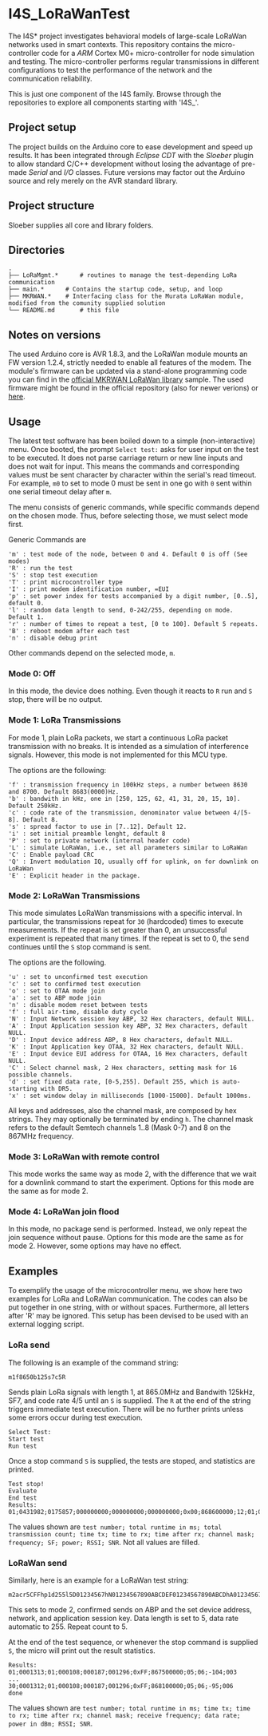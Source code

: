 # I4S_LoRaWanTest

The I4S* project investigates behavioral models of large-scale LoRaWan networks used in smart contexts. This repository contains the micro-controller code for a _ARM_ Cortex M0+ micro-controller for node simulation and testing. The micro-controller performs regular transmissions in different configurations to test the performance of the network and the communication reliability. 

This is just one component of the I4S family. Browse through the repositories to explore all components starting with 'I4S_'.

## Project setup

The project builds on the Arduino core to ease development and speed up results. It has been integrated through *Eclipse CDT* with the *Sloeber* plugin to allow standard C/C++ development without losing the advantage of pre-made _Serial_ and _I/O_ classes. Future versions may factor out the Arduino source and rely merely on the AVR standard library. 

## Project structure

Sloeber supplies all core and library folders. 

## Directories

    .
    ├── LoRaMgmt.*		# routines to manage the test-depending LoRa communication
    ├── main.*		# Contains the startup code, setup, and loop
    ├── MKRWAN.*	# Interfacing class for the Murata LoRaWan module, modified from the comunity supplied solution
    └── README.md		# this file
    
## Notes on versions

The used Arduino core is AVR 1.8.3, and the LoRaWan module mounts an FW version 1.2.4, strictly needed to enable all features of the modem. The module's firmware can be updated via a stand-alone programming code you can find in the [official MKRWAN LoRaWan library](https://github.com/arduino-libraries/MKRWAN) sample. The used firmware might be found in the official repository (also for newer verions) or [here](https://github.com/flhofer/MKRWAN/tree/fix-hup1.2.3/examples/MKRWANFWUpdate_standalone).

## Usage

The latest test software has been boiled down to a simple (non-interactive) menu. Once booted, the prompt `Select test:` asks for user input on the test to be executed. It does not parse carriage return or new line inputs and does not wait for input. This means the commands and corresponding values must be sent character by character within the serial's read timeout. For example, `m0` to set to mode 0 must be sent in one go with `0` sent within one serial timeout delay after `m`.

The menu consists of generic commands, while specific commands depend on the chosen mode. Thus, before selecting those, we must select mode first.

Generic Commands are
```
'm' : test mode of the node, between 0 and 4. Default 0 is off (See modes)
'R' : run the test
'S' : stop test execution
'T' : print microcontroller type
'I' : print modem identification number, =EUI
'p' : set power index for tests accompanied by a digit number, [0..5], default 0.
'l' : random data length to send, 0-242/255, depending on mode. Default 1.
'r' : number of times to repeat a test, [0 to 100]. Default 5 repeats.
'B' : reboot modem after each test
'n' : disable debug print
```
Other commands depend on the selected mode, `m`.

### Mode 0: Off

In this mode, the device does nothing. Even though it reacts to `R` run and `S` stop, there will be no output.

### Mode 1: LoRa Transmissions
For mode 1, plain LoRa packets, we start a continuous LoRa packet transmission with no breaks. It is intended as a simulation of interference signals. However, this mode is not implemented for this MCU type.

The options are the following:
```
'f' : transmission frequency in 100kHz steps, a number between 8630 and 8700. Default 8683(0000)Hz.
'b' : bandwith in kHz, one in [250, 125, 62, 41, 31, 20, 15, 10]. Default 250kHz.
'c' : code rate of the transmission, denominator value between 4/[5-8]. Default 8.
's' : spread factor to use in [7..12]. Default 12.
'i' : set initial preamble lenght, default 8
'P' : set to private network (internal header code)
'L' : simulate LoRaWan, i.e., set all parameters similar to LoRaWan
'C' : Enable payload CRC
'Q' : Invert modulation IQ, usually off for uplink, on for downlink on LoRaWan
'E' : Explicit header in the package.
```

### Mode 2: LoRaWan Transmissions

This mode simulates LoRaWan transmissions with a specific interval. In particular, the transmissions repeat for `30` (hardcoded) times to execute measurements. If the repeat is set greater than 0, an unsuccessful experiment is repeated that many times. If the repeat is set to 0, the send continues until the `S` stop command is sent.

The options are the following.
```
'u' : set to unconfirmed test execution 
'c' : set to confirmed test execution 
'o' : set to OTAA mode join
'a' : set to ABP mode join
'n' : disable modem reset between tests
'f' : full air-time, disable duty cycle
'N' : Input Network session key ABP, 32 Hex characters, default NULL.
'A' : Input Application session key ABP, 32 Hex characters, default NULL.
'D' : Input device address ABP, 8 Hex characters, default NULL.
'K' : Input Application key OTAA, 32 Hex characters, default NULL.
'E' : Input device EUI address for OTAA, 16 Hex characters, default NULL.
'C' : Select channel mask, 2 Hex characters, setting mask for 16 possible channels.
'd' : set fixed data rate, [0-5,255]. Default 255, which is auto-starting with DR5.
'x' : set window delay in milliseconds [1000-15000]. Default 1000ms.
```

All keys and addresses, also the channel mask, are composed by hex strings. They may optionally be terminated by ending `h`. The channel mask refers to the default Semtech channels 1..8 (Mask 0-7) and 8 on the 867MHz frequency. 

### Mode 3: LoRaWan with remote control

This mode works the same way as mode 2, with the difference that we wait for a downlink command to start the experiment. Options for this mode are the same as for mode 2.

### Mode 4: LoRaWan join flood

In this mode, no package send is performed. Instead, we only repeat the join sequence without pause. Options for this mode are the same as for mode 2. However, some options may have no effect.

## Examples

To exemplify the usage of the microcontroller menu, we show here two examples for LoRa and LoRaWan communication. The codes can also be put together in one string, with or without spaces. Furthermore, all letters after 'R' may be ignored. This setup has been devised to be used with an external logging script.

### LoRa send

The following is an example of the command string:
```
m1f8650b125s7c5R
```
Sends plain LoRa signals with length 1, at 865.0MHz and Bandwith 125kHz, SF7, and code rate 4/5 until an `S` is supplied. The `R` at the end of the string triggers immediate test execution. There will be no further prints unless some errors occur during test execution.
```
Select Test:
Start test
Run test
```

Once a stop command `S` is supplied, the tests are stoped, and statistics are printed.
```
Test stop!
Evaluate
End test
Results:
01;0431982;0175857;000000000;000000000;000000000;0x00;868600000;12;01;000;000
```
The values shown are `test number; total runtime in ms; total transmission count; time tx; time to rx; time after rx; channel mask; frequency; SF; power; RSSI; SNR`. Not all values are filled.

### LoRaWan send

Similarly, here is an example for a LoRaWan test string:
```
m2acr5CFFhp1d255l5D01234567hN01234567890ABCDEF01234567890ABCDhA01234567890ABCDEF01234567890ABCDhR
```
This sets to mode 2, confirmed sends on ABP and the set device address, network, and application session key. Data length is set to 5, data rate automatic to 255. Repeat count to 5.

At the end of the test sequence, or whenever the stop command is supplied `S`, the micro will print out the result statistics.
```
Results:
01;0001313;01;000108;000187;001296;0xFF;867500000;05;06;-104;003
...
30;0001312;01;000108;000187;001296;0xFF;868100000;05;06;-95;006
done
```
The values shown are `test number; total runtime in ms; time tx; time to rx; time after rx; channel mask; receive frequency; data rate; power in dBm; RSSI; SNR`.
